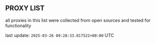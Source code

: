 ## PROXY LIST

all proxies in this list were collected from open sources and tested for functionality

last update: `2025-03-26 09:28:33.017522+00:00` UTC